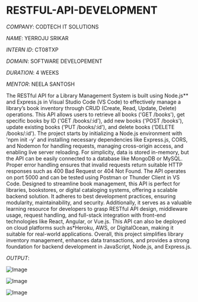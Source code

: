 # RESTFUL-API-DEVELOPMENT

*COMPANY*: CODTECH IT SOLUTIONS

*NAME*: YERROJU SRIKAR

*INTERN ID*: CT08TXP

*DOMAIN*: SOFTWARE DEVELOPEMENT

*DURATION*: 4 WEEKS

*MENTOR*: NEELA SANTOSH

The RESTful API for a Library Management System is built using Node.js** and Express.js in Visual Studio Code (VS Code) to effectively manage a library’s book inventory through CRUD (Create, Read, Update, Delete) operations. This API allows users to retrieve all books ('GET /books'), get specific books by ID ('GET /books/:id'), add new books ('POST /books'), update existing books ('PUT /books/:id'), and delete books ('DELETE /books/:id'). The project starts by initializing a Node.js environment with 'npm init -y' and installing necessary dependencies like Express.js, CORS, and Nodemon for handling requests, managing cross-origin access, and enabling live server reloading. For simplicity, data is stored in-memory, but the API can be easily connected to a database like MongoDB or MySQL. Proper error handling ensures that invalid requests return suitable HTTP responses such as 400 Bad Request or 404 Not Found. The API operates on port 5000 and can be tested using Postman or Thunder Client in VS Code. Designed to streamline book management, this API is perfect for libraries, bookstores, or digital cataloging systems, offering a scalable backend solution. It adheres to best development practices, ensuring modularity, maintainability, and security. Additionally, it serves as a valuable learning resource for developers to grasp RESTful API design, middleware usage, request handling, and full-stack integration with front-end technologies like React, Angular, or Vue.js. This API can also be deployed on cloud platforms such as*Heroku, AWS, or DigitalOcean, making it suitable for real-world applications. Overall, this project simplifies library inventory management, enhances data transactions, and provides a strong foundation for backend development in JavaScript, Node.js, and Express.js.

*OUTPUT*:

![Image](https://github.com/user-attachments/assets/e2f7cffc-aa1f-4867-b32a-f7a380940fd3)

![Image](https://github.com/user-attachments/assets/4b081b24-b1bc-4ec8-a8db-7aa39e670888)

![Image](https://github.com/user-attachments/assets/1ec2e553-4ab9-48f4-851d-c09b83480000)
